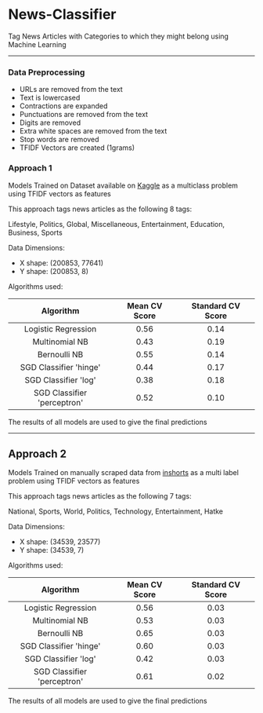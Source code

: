 # News-Classifier

Tag News Articles with Categories to which they might belong using Machine Learning
___

### Data Preprocessing

* URLs are removed from the text
* Text is lowercased
* Contractions are expanded
* Punctuations are removed from the text
* Digits are removed
* Extra white spaces are removed from the text
* Stop words are removed
* TFIDF Vectors are created (1grams)


### Approach 1

Models Trained on Dataset available on [Kaggle](https://www.kaggle.com/rmisra/news-category-dataset) as a multiclass problem using TFIDF vectors as features

This approach tags news articles as the following 8 tags:

Lifestyle, Politics, Global, Miscellaneous, Entertainment, Education, Business, Sports

Data Dimensions:
* X shape: (200853, 77641)
* Y shape: (200853, 8)

Algorithms used:

Algorithm | Mean CV Score | Standard CV Score
:---:|:---:|:--:
Logistic Regression | 0.56 | 0.14
Multinomial NB | 0.43 | 0.19
Bernoulli NB | 0.55 | 0.14
SGD Classifier 'hinge' | 0.44 | 0.17
SGD Classifier 'log' | 0.38 | 0.18
SGD Classifier 'perceptron' | 0.52 | 0.10

The results of all models are used to give the final predictions
___

## Approach 2

Models Trained on manually scraped data from [inshorts](https://inshorts.com/en/read) as a multi label problem using TFIDF vectors as features

This approach tags news articles as the following 7 tags:

National, Sports, World, Politics, Technology, Entertainment, Hatke

Data Dimensions:
* X shape: (34539, 23577)
* Y shape: (34539, 7)

Algorithms used:

Algorithm | Mean CV Score | Standard CV Score
:---:|:---:|:--:
Logistic Regression | 0.56 | 0.03
Multinomial NB | 0.53 | 0.03
Bernoulli NB | 0.65 | 0.03
SGD Classifier 'hinge' | 0.60 | 0.03
SGD Classifier 'log' | 0.42 | 0.03
SGD Classifier 'perceptron' | 0.61 | 0.02

The results of all models are used to give the final predictions